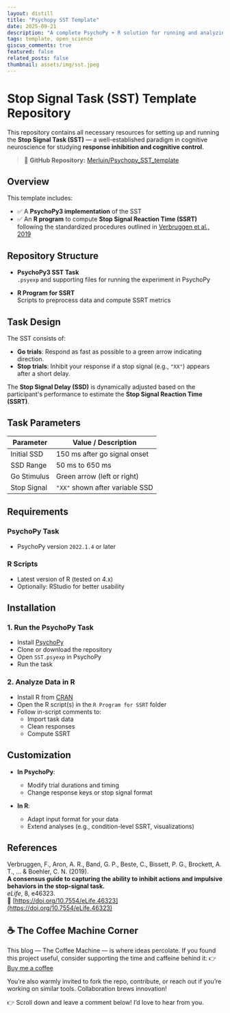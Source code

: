 ```yaml
---
layout: distill
title: "Psychopy SST Template"
date: 2025-09-21
description: "A complete PsychoPy + R solution for running and analyzing the Stop Signal Task (SST) following Verbruggen et al. (2019)."
tags: template, open_science
giscus_comments: true
featured: false
related_posts: false
thumbnail: assets/img/sst.jpeg
---
```


# Stop Signal Task (SST) Template Repository

This repository contains all necessary resources for setting up and running the **Stop Signal Task (SST)** — a well-established paradigm in cognitive neuroscience for studying **response inhibition and cognitive control**.

> 🔗 **GitHub Repository:** [Merluin/Psychopy_SST_template](https://github.com/Merluin/Psychopy_SST_template)

## Overview

This template includes:

- ✅ A **PsychoPy3 implementation** of the SST
- ✅ An **R program** to compute **Stop Signal Reaction Time (SSRT)**  
  following the standardized procedures outlined in [Verbruggen et al., 2019](#references)

## Repository Structure

- **PsychoPy3 SST Task**  
  `.psyexp` and supporting files for running the experiment in PsychoPy

- **R Program for SSRT**  
  Scripts to preprocess data and compute SSRT metrics

## Task Design

The SST consists of:

- **Go trials**: Respond as fast as possible to a green arrow indicating direction.
- **Stop trials**: Inhibit your response if a stop signal (e.g., `"XX"`) appears after a short delay.

The **Stop Signal Delay (SSD)** is dynamically adjusted based on the participant's performance to estimate the **Stop Signal Reaction Time (SSRT)**.

## Task Parameters

| Parameter   | Value / Description             |
| ----------- | ------------------------------- |
| Initial SSD | 150 ms after go signal onset    |
| SSD Range   | 50 ms to 650 ms                 |
| Go Stimulus | Green arrow (left or right)     |
| Stop Signal | `"XX"` shown after variable SSD |

## Requirements

### PsychoPy Task

- PsychoPy version `2022.1.4` or later

### R Scripts

- Latest version of R (tested on 4.x)
- Optionally: RStudio for better usability

## Installation

### 1. Run the PsychoPy Task

- Install [PsychoPy](https://www.psychopy.org/download.html)
- Clone or download the repository
- Open `SST.psyexp` in PsychoPy
- Run the task

### 2. Analyze Data in R

- Install R from [CRAN](https://cran.r-project.org)
- Open the R script(s) in the `R Program for SSRT` folder
- Follow in-script comments to:
  - Import task data
  - Clean responses
  - Compute SSRT

## Customization

- **In PsychoPy**:

  - Modify trial durations and timing
  - Change response keys or stop signal format

- **In R**:
  - Adapt input format for your data
  - Extend analyses (e.g., condition-level SSRT, visualizations)

## References

Verbruggen, F., Aron, A. R., Band, G. P., Beste, C., Bissett, P. G., Brockett, A. T., ... & Boehler, C. N. (2019).  
**A consensus guide to capturing the ability to inhibit actions and impulsive behaviors in the stop-signal task.**  
_eLife_, 8, e46323.  
🔗 [https://doi.org/10.7554/eLife.46323](https://doi.org/10.7554/eLife.46323)

## ☕ The Coffee Machine Corner

This blog — The Coffee Machine — is where ideas percolate.
If you found this project useful, consider supporting the time and caffeine behind it:
👉 [Buy me a coffee](https://www.buymeacoffee.com/thomasquettier)

You’re also warmly invited to fork the repo, contribute, or reach out if you’re working on similar tools. Collaboration brews innovation!

👉 Scroll down and leave a comment below! I’d love to hear from you.
